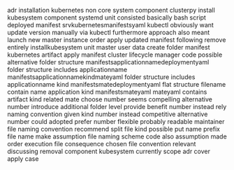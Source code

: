 adr installation kubernetes non core system component clusterpy install kubesystem component systemd unit consisted basically bash script deployed manifest srvkubernetesmanifestsyaml kubectl obviously want update version manually via kubectl furthermore approach also meant launch new master instance order apply updated manifest following remove entirely installkubesystem unit master user data create folder manifest kubernetes artifact apply manifest cluster lifecycle manager code possible alternative folder structure manifestsapplicationnamedeploymentyaml folder structure includes applicationname manifestsapplicationnamekindmateyaml folder structure includes applicationname kind manifestsmatedeploymentyaml flat structure filename contain name application kind manifestsmateyaml mateyaml contains artifact kind related mate choose number seems compelling alternative number introduce additional folder level provide benefit number instead rely naming convention given kind number instead competitive alternative number could adopted prefer number flexible probably readable maintainer file naming convention recommend split file kind possible put name prefix file name make assumption file naming scheme code also assumption made order execution file consequence chosen file convention relevant discussing removal component kubesystem currently scope adr cover apply case